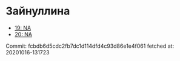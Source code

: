 # Зайнуллина
- [19: NA](19.md)
- [20: NA](20.md)

Commit: fcbdb6d5cdc2fb7dc1d114dfd4c93d86e1e4f061
 fetched at: 20201016-131723
